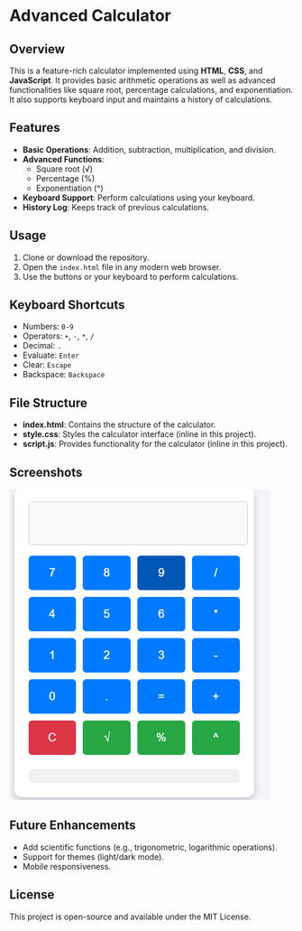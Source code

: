 # Advanced Calculator

## Overview
This is a feature-rich calculator implemented using **HTML**, **CSS**, and **JavaScript**. It provides basic arithmetic operations as well as advanced functionalities like square root, percentage calculations, and exponentiation. It also supports keyboard input and maintains a history of calculations.

## Features

- **Basic Operations**: Addition, subtraction, multiplication, and division.
- **Advanced Functions**:
  - Square root (√)
  - Percentage (%)
  - Exponentiation (^)
- **Keyboard Support**: Perform calculations using your keyboard.
- **History Log**: Keeps track of previous calculations.

## Usage

1. Clone or download the repository.
2. Open the `index.html` file in any modern web browser.
3. Use the buttons or your keyboard to perform calculations.

## Keyboard Shortcuts

- Numbers: `0-9`
- Operators: `+`, `-`, `*`, `/`
- Decimal: `.`
- Evaluate: `Enter`
- Clear: `Escape`
- Backspace: `Backspace`

## File Structure

- **index.html**: Contains the structure of the calculator.
- **style.css**: Styles the calculator interface (inline in this project).
- **script.js**: Provides functionality for the calculator (inline in this project).

## Screenshots

![Calculator Screenshot](path/to/screenshot.png)

## Future Enhancements

- Add scientific functions (e.g., trigonometric, logarithmic operations).
- Support for themes (light/dark mode).
- Mobile responsiveness.

## License

This project is open-source and available under the MIT License.
